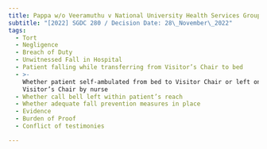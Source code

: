 ```yaml
---
title: Pappa w/o Veeramuthu v National University Health Services Group Pte. Ltd.
subtitle: "[2022] SGDC 280 / Decision Date: 28\_November\_2022"
tags:
  - Tort
  - Negligence
  - Breach of Duty
  - Unwitnessed Fall in Hospital
  - Patient falling while transferring from Visitor’s Chair to bed
  - >-
    Whether patient self-ambulated from bed to Visitor Chair or left on
    Visitor’s Chair by nurse
  - Whether call bell left within patient’s reach
  - Whether adequate fall prevention measures in place
  - Evidence
  - Burden of Proof
  - Conflict of testimonies

---
```

